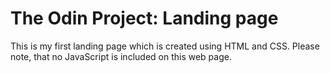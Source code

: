 # The Odin Project: Landing page
This is my first landing page which is created using HTML and CSS. Please note, that no JavaScript is included on this web page.
